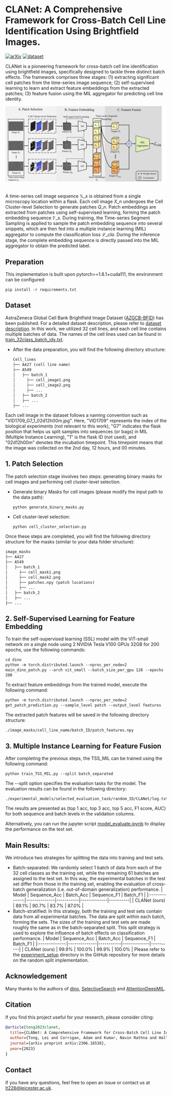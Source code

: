 # CLANet: A Comprehensive Framework for Cross-Batch Cell Line Identification Using Brightfield Images. 
[![arXiv](https://img.shields.io/badge/arXiv-Paper-<COLOR>.svg)](https://arxiv.org/abs/2306.16538) [![dataset](https://img.shields.io/badge/dataset-blue)](https://az.app.box.com/s/wekw8oryr867e0ykva30vdba1434p3os)

CLANet is a pioneering framework for cross-batch cell line identification using brightfield images, specifically designed to tackle three distinct batch effects. The framework comprises three stages: (1) extracting significant cell patches from the time-series image sequence; (2) self-supervised learning to learn and extract feature embeddings from the extracted patches; (3) feature fusion using the MIL aggregator for predicting cell line identity.

<!-- ## Introduction -->
<div align="center">
  <img src="figs/framework.png"/>
</div><br/>

A time-series cell image sequence $\mathbb{X}\_{s}$ is obtained from a single microscopy location within a flask. Each cell image $X\_{n}$ undergoes the Cell Cluster-level Selection to generate patches $Q\_{n}$. Patch embeddings are extracted from patches using self-supervised learning, forming the patch embedding sequence $\mathbb{F}\_{s}$. During training, the Time-series Segment Sampling is applied to sample the patch embedding sequence into several snippets, which are then fed into a multiple instance learning (MIL) aggregator to compute the classification loss $\mathcal{L}\_{cla}$. During the inference stage, the complete embedding sequence is directly passed into the MIL aggregator to obtain the predicted label.

## Preparation
This implementation is built upon pytorch==1.8.1+cuda111, the environment can be configured:
```
pip install -r requirements.txt
```
## Dataset
AstraZeneca Global Cell Bank Brightfield Image Dataset ([AZGCB-BFID](https://az.app.box.com/s/wekw8oryr867e0ykva30vdba1434p3os)) has been published. For a detailed dataset description, please refer to [dataset description](https://github.com/LeiTong02/CLANet/tree/main/datasets/readme.md). In this work, we utilized 32 cell lines, and each cell line contains multiple batches of data. The names of the cell lines used can be found in [train_32class_batch_idx.txt](https://github.com/LeiTong02/CLANet/blob/main/train_32class_batch_idx.txt).
* After the data preparation, you will find the following directory structure:  
  ```
  Cell_lines
  ├── A427 (cell line name)
  ├── A549
  │   ├── batch_1
  │     ├── cell_image1.png
  │     ├── cell_image2.png
  │     ├── ...
  │   ├── batch_2
  │   ├── ...
  ├── ...
  ```
Each cell image in the dataset follows a naming convention such as "VID1709\_G7\_1\_02d12h00m.jpg". Here, "VID1709" represents the index of the biological experiments (not relevant to this work), "G7" indicates the flask position that helps us split samples into sequences (or bags) in MIL (Multiple Instance Learning), "1" is the flask ID (not used), and "02d12h00m" denotes the incubation timepoint. This timepoint means that the image was collected on the 2nd day, 12 hours, and 00 minutes.

## 1. Patch Selection
The patch selection stage involves two steps: generating binary masks for cell images and performing cell cluster-level selection.
* Generate binary Masks for cell images (please modify the input path to the data path):
  ```
  python generate_binary_masks.py
  ```
* Cell cluster-level selection:
  ```
  python cell_cluster_selection.py
  ```
Once these steps are completed, you will find the following directory structure for the masks (similar to your data folder structure):
  ```
  image_masks
  ├── A427
  ├── A549
  │   ├── batch_1
  │     ├── cell_mask1.png
  │     ├── cell_mask2.png
  │     ├── patches.npy (patch locations)
  │     ├── ...
  │   ├── batch_2
  │   ├── ...
  ├── ...
  ```

## 2. Self-Supervised Learning for Feature Embedding
To train the self-supervised learning (SSL) model with the ViT-small network on a single node using 2 NVIDIA Tesla V100 GPUs 32GB for 200 epochs, use the following commands:
```
cd dino
python -m torch.distributed.launch --nproc_per_node=2 main_dino_patch.py --arch vit_small --batch_size_per_gpu 128 --epochs 200
```
To extract feature embeddings from the trained model, execute the following command:
```
python -m torch.distributed.launch --nproc_per_node=2 get_patch_prediction.py --sample_level patch --output_level features
```
The extracted patch features will be saved in the following directory structure:
```
./image_masks/cell_line_name/batch_ID/patch_features.npy
```
## 3. Multiple Instance Learning for Feature Fusion
After completing the previous steps, the TSS\_MIL can be trained using the following command:
```
python train_TSS_MIL.py --split batch_separated
```
The --split option specifies the evaluation tasks for the model. The evaluation results can be found in the following directory:
```
./experimental_models/selected_evaluation_task/random_ID/CLANet/log.txt
```
The results are presented as (top 1 acc, top 3 acc, top 5 acc, F1 score, AUC) for both sequence and batch levels in the validation columns.

Alternatively, you can run the jupyter script [model_evaluate.ipynb](https://github.com/LeiTong02/CLANet/blob/main/model_evaluate.ipynb) to display the performance on the test set.

## Main Results:
We introduce two strategies for splitting the data into training and test sets.
* Batch-separated: We randomly select 1 batch of data from each of the 32 cell classes as the training set, while the remaining 61 batches are assigned to the test set. In this way, the experimental batches in the test set differ from those in the training set, enabling the evaluation of cross-batch generalization (i.e. out-of-domain generalization) performance.
  |     Model     | Sequence\_Acc | Batch\_Acc | Sequence\_F1 | Batch\_F1 |
  |:-------------:|--------------|-----------|-------------|----------|
  | CLANet (ours) |     89.1%    |   90.7%   |    83.7%    | 87.0%    |
* Batch-stratified: In this strategy, both the training and test sets contain data from all experimental batches. The data are split within each batch, forming the sets. The sizes of the training and test sets are made roughly the same as in the batch-separated split. This split strategy is used to explore the influence of batch effects on classification performance.
  |     Model     | Sequence\_Acc | Batch\_Acc | Sequence\_F1 | Batch\_F1 |
  |:-------------:|--------------|-----------|-------------|----------|
  | CLANet (ours) |     99.9%    |   100.0%   |    99.9%    | 100.0%    |
Please refer to the [experiment_setup](https://github.com/LeiTong02/CLANet/tree/main/experiment_setup) directory in the GitHub repository for more details on the random split implementation.

## Acknowledgement
Many thanks to the authors of [dino](https://github.com/facebookresearch/dino), [SelectiveSearch](https://github.com/AlpacaTechJP/selectivesearch) and [AttentionDeepMIL](https://github.com/AMLab-Amsterdam/AttentionDeepMIL/blob/master/model.py).


## Citation
If you find this project useful for your research, please consider citing: 
```bibtex   
@article{tong2023clanet,
  title={CLANet: A Comprehensive Framework for Cross-Batch Cell Line Identification Using Brightfield Images},
  author={Tong, Lei and Corrigan, Adam and Kumar, Navin Rathna and Hallbrook, Kerry and Orme, Jonathan and Wang, Yinhai and Zhou, Huiyu},
  journal={arXiv preprint arXiv:2306.16538},
  year={2023}
}
```

## Contact
If you have any questions, feel free to open an issue or contact us at lt228@leicester.ac.uk.
